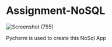 # Assignment-NoSQL

![Screenshot (755)](https://user-images.githubusercontent.com/40271622/103436599-5f47e880-4c43-11eb-9edb-6d5f2471421e.png)

Pycharm is used to create this NoSql App
